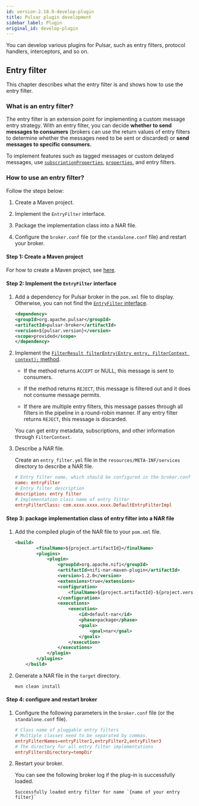 ```yaml
---
id: version-2.10.0-develop-plugin
title: Pulsar plugin development
sidebar_label: Plugin
original_id: develop-plugin
---
```


You can develop various plugins for Pulsar, such as entry filters, protocol handlers, interceptors, and so on.

## Entry filter

This chapter describes what the entry filter is and shows how to use the entry filter.

### What is an entry filter?

The entry filter is an extension point for implementing a custom message entry strategy. With an entry filter, you can decide **whether to send messages to consumers** (brokers can use the return values of entry filters to determine whether the messages need to be sent or discarded) or **send messages to specific consumers.** 

To implement features such as tagged messages or custom delayed messages, use [`subscriptionProperties`](https://github.com/apache/pulsar/blob/ec0a44058d249a7510bb3d05685b2ee5e0874eb6/pulsar-client-api/src/main/java/org/apache/pulsar/client/api/ConsumerBuilder.java?_pjax=%23js-repo-pjax-container%2C%20div%5Bitemtype%3D%22http%3A%2F%2Fschema.org%2FSoftwareSourceCode%22%5D%20main%2C%20%5Bdata-pjax-container%5D#L174), [`​​properties`](https://github.com/apache/pulsar/blob/ec0a44058d249a7510bb3d05685b2ee5e0874eb6/pulsar-client-api/src/main/java/org/apache/pulsar/client/api/ConsumerBuilder.java?_pjax=%23js-repo-pjax-container%2C%20div%5Bitemtype%3D%22http%3A%2F%2Fschema.org%2FSoftwareSourceCode%22%5D%20main%2C%20%5Bdata-pjax-container%5D#L533), and entry filters.

### How to use an entry filter?

Follow the steps below:

1. Create a Maven project.
   
2. Implement the `EntryFilter` interface.
   
3. Package the implementation class into a NAR file.

4. Configure the `broker.conf` file (or the `standalone.conf` file) and restart your broker.

#### Step 1: Create a Maven project

For how to create a Maven project, see [here](https://maven.apache.org/guides/getting-started/maven-in-five-minutes.html).

#### Step 2: Implement the `EntryFilter` interface

1. Add a dependency for Pulsar broker in the `pom.xml` file to display. Otherwise, you can not find the [`EntryFilter` interface](https://github.com/apache/pulsar/blob/master/pulsar-broker/src/main/java/org/apache/pulsar/broker/service/plugin/EntryFilter.java).

    ```xml
    <dependency>
    <groupId>org.apache.pulsar</groupId>
    <artifactId>pulsar-broker</artifactId>
    <version>${pulsar.version}</version>
    <scope>provided</scope>
    </dependency>
    ```

2. Implement the [`FilterResult filterEntry(Entry entry, FilterContext context);` method](https://github.com/apache/pulsar/blob/2adb6661d5b82c5705ee00ce3ebc9941c99635d5/pulsar-broker/src/main/java/org/apache/pulsar/broker/service/plugin/EntryFilter.java#L34).

   - If the method returns `ACCEPT` or NULL, this message is sent to consumers.

   - If the method returns `REJECT`, this message is filtered out and it does not consume message permits. 

   - If there are multiple entry filters, this message passes through all filters in the pipeline in a round-robin manner. If any entry filter returns `REJECT`, this message is discarded.

    You can get entry metadata, subscriptions, and other information through `FilterContext`.

3. Describe a NAR file.

    Create an `entry_filter.yml` file in the `resources/META-INF/services` directory to describe a NAR file.

    ```conf
    # Entry filter name, which should be configured in the broker.conf file later
    name: entryFilter
    # Entry filter description
    description: entry filter
    # Implementation class name of entry filter 
    entryFilterClass: com.xxxx.xxxx.xxxx.DefaultEntryFilterImpl
    ```

#### Step 3: package implementation class of entry filter into a NAR file

1. Add the compiled plugin of the NAR file to your `pom.xml` file.

    ```xml
    <build>
            <finalName>${project.artifactId}</finalName>
            <plugins>
                <plugin>
                    <groupId>org.apache.nifi</groupId>
                    <artifactId>nifi-nar-maven-plugin</artifactId>
                    <version>1.2.0</version>
                    <extensions>true</extensions>
                    <configuration>
                        <finalName>${project.artifactId}-${project.version}</finalName>
                    </configuration>
                    <executions>
                        <execution>
                            <id>default-nar</id>
                            <phase>package</phase>
                            <goals>
                                <goal>nar</goal>
                            </goals>
                        </execution>
                    </executions>
                </plugin>
            </plugins>
        </build>
    ```

2. Generate a NAR file in the `target` directory.

    ```script
    mvn clean install
    ```

#### Step 4: configure and restart broker

1. Configure the following parameters in the `broker.conf` file (or the `standalone.conf` file).

    ```conf
    # Class name of pluggable entry filters
    # Multiple classes need to be separated by commas.
    entryFilterNames=entryFilter1,entryFilter2,entryFilter3
    # The directory for all entry filter implementations
    entryFiltersDirectory=tempDir
    ```

2. Restart your broker. 
   
    You can see the following broker log if the plug-in is successfully loaded.

    ```text
    Successfully loaded entry filter for name `{name of your entry filter}`
    ```
